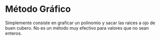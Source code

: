 

# Método Gráfico
 
Simplemente consiste en graficar un polinomio y sacar las raíces a ojo de buen cubero. No es un método muy efectivo para valores que no sean enteros.


<!--stackedit_data:
eyJoaXN0b3J5IjpbMTQ3MjE5MjQwNSwtOTU3MTM0NTZdfQ==
-->